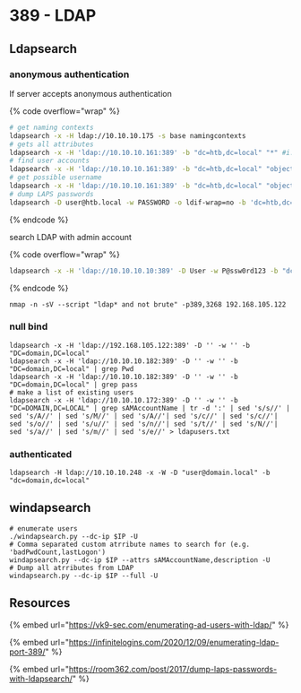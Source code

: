 # 389 - LDAP

## Ldapsearch

### anonymous authentication&#x20;

If server accepts anonymous authentication

{% code overflow="wrap" %}
```bash
# get naming contexts
ldapsearch -x -H ldap://10.10.10.175 -s base namingcontexts
# gets all attributes
ldapsearch -x -H 'ldap://10.10.10.161:389' -b "dc=htb,dc=local" "*" #i.e. domain = htb.local
# find user accounts
ldapsearch -x -H 'ldap://10.10.10.161:389' -b "dc=htb,dc=local" "objectclass=user"
# get possible username
ldapsearch -x -H 'ldap://10.10.10.161:389' -b "dc=htb,dc=local" "objectclass=user" sAMAccountName | grep sAMAccountName | awk -F ": " '{print $2}'
# dump LAPS passwords
ldapsearch -D user@htb.local -w PASSWORD -o ldif-wrap=no -b 'dc=htb,dc=local' -H 'ldap://10.10.10.161:389' "(ms-MCS-AdmPwd=*)" ms-MCS-AdmPwd
```
{% endcode %}

search LDAP with admin account

{% code overflow="wrap" %}
```bash
ldapsearch -x -H 'ldap://10.10.10.10:389' -D User -w P@ssw0rd123 -b "dc=htb,dc=local"
```
{% endcode %}

```
nmap -n -sV --script "ldap* and not brute" -p389,3268 192.168.105.122
```

### null bind

```
ldapsearch -x -H 'ldap://192.168.105.122:389' -D '' -w '' -b "DC=domain,DC=local"
ldapsearch -x -H 'ldap://10.10.10.182:389' -D '' -w '' -b "DC=domain,DC=local" | grep Pwd
ldapsearch -x -H 'ldap://10.10.10.182:389' -D '' -w '' -b "DC=domain,DC=local" | grep pass
# make a list of existing users
ldapsearch -x -H 'ldap://10.10.10.172:389' -D '' -w '' -b "DC=DOMAIN,DC=LOCAL" | grep sAMAccountName | tr -d ':' | sed 's/s//' | sed 's/A//' | sed 's/M//' | sed 's/A//'| sed 's/c//' | sed 's/c//'| sed 's/o//' | sed 's/u//' | sed 's/n//'| sed 's/t//' | sed 's/N//'| sed 's/a//' | sed 's/m//' | sed 's/e//' > ldapusers.txt
```

### authenticated

```
ldapsearch -H ldap://10.10.10.248 -x -W -D "user@domain.local" -b "dc=domain,dc=local"
```

## windapsearch

```
# enumerate users
./windapsearch.py --dc-ip $IP -U
# Comma separated custom atrribute names to search for (e.g. 'badPwdCount,lastLogon')
windapsearch.py --dc-ip $IP --attrs sAMAccountName,description -U
# Dump all atrributes from LDAP
windapsearch.py --dc-ip $IP --full -U
```

## Resources

{% embed url="https://vk9-sec.com/enumerating-ad-users-with-ldap/" %}

{% embed url="https://infinitelogins.com/2020/12/09/enumerating-ldap-port-389/" %}

{% embed url="https://room362.com/post/2017/dump-laps-passwords-with-ldapsearch/" %}
